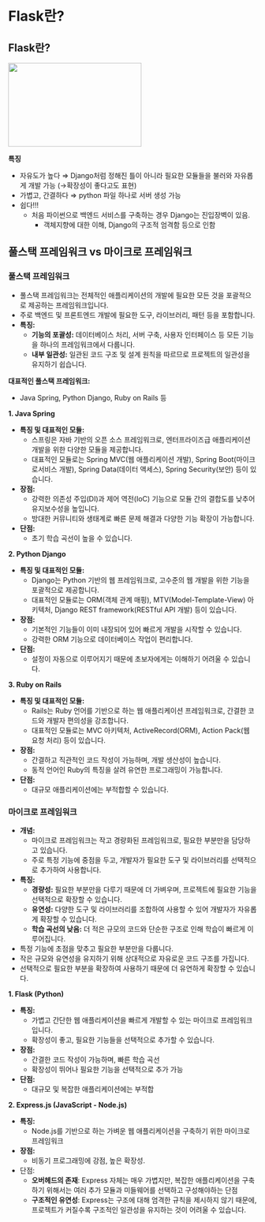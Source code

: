 # Flask란?

## Flask란?
<img src="https://github.com/BE02LEEJAEHOON/oz_class/assets/155046462/80dbc369-8ec7-4075-9b33-d8f2f33e3c8d" width="270" height="170"/>

**특징**

- 자유도가 높다 ⇒ Django처럼 정해진 틀이 아니라 필요한 모듈들을 불러와 자유롭게 개발 가능 (→확장성이 좋다고도 표현)
- 가볍고, 간결하다 ⇒ python 파일 하나로 서버 생성 가능
- 쉽다!!!
    - 처음 파이썬으로 백엔드 서비스를 구축하는 경우 Django는 진입장벽이 있음.
        - 객체지향에 대한 이해, Django의 구조적 엄격함 등으로 인함






## **풀스택 프레임워크 vs 마이크로 프레임워크**

### **풀스택 프레임워크**

- 풀스택 프레임워크는 전체적인 애플리케이션의 개발에 필요한 모든 것을 포괄적으로 제공하는 프레임워크입니다.
- 주로 백엔드 및 프론트엔드 개발에 필요한 도구, 라이브러리, 패턴 등을 포함합니다.
- **특징:**
    - **기능의 포괄성:** 데이터베이스 처리, 서버 구축, 사용자 인터페이스 등 모든 기능을 하나의 프레임워크에서 다룹니다.
    - **내부 일관성:** 일관된 코드 구조 및 설계 원칙을 따르므로 프로젝트의 일관성을 유지하기 쉽습니다.

**대표적인 풀스택 프레임워크:**

- Java Spring, Python Django, Ruby on Rails 등

**1. Java Spring**

- **특징 및 대표적인 모듈:**
    - 스프링은 자바 기반의 오픈 소스 프레임워크로, 엔터프라이즈급 애플리케이션 개발을 위한 다양한 모듈을 제공합니다.
    - 대표적인 모듈로는 Spring MVC(웹 애플리케이션 개발), Spring Boot(마이크로서비스 개발), Spring Data(데이터 액세스), Spring Security(보안) 등이 있습니다.
- **장점:**
    - 강력한 의존성 주입(DI)과 제어 역전(IoC) 기능으로 모듈 간의 결합도를 낮추어 유지보수성을 높입니다.
    - 방대한 커뮤니티와 생태계로 빠른 문제 해결과 다양한 기능 확장이 가능합니다.
- **단점:**
    - 초기 학습 곡선이 높을 수 있습니다.

**2. Python Django**

- **특징 및 대표적인 모듈:**
    - Django는 Python 기반의 웹 프레임워크로, 고수준의 웹 개발을 위한 기능을 포괄적으로 제공합니다.
    - 대표적인 모듈로는 ORM(객체 관계 매핑), MTV(Model-Template-View) 아키텍처, Django REST framework(RESTful API 개발) 등이 있습니다.
- **장점:**
    - 기본적인 기능들이 이미 내장되어 있어 빠르게 개발을 시작할 수 있습니다.
    - 강력한 ORM 기능으로 데이터베이스 작업이 편리합니다.
- **단점:**
    - 설정이 자동으로 이루어지기 때문에 초보자에게는 이해하기 어려울 수 있습니다.

**3. Ruby on Rails**

- **특징 및 대표적인 모듈:**
    - Rails는 Ruby 언어를 기반으로 하는 웹 애플리케이션 프레임워크로, 간결한 코드와 개발자 편의성을 강조합니다.
    - 대표적인 모듈로는 MVC 아키텍처, ActiveRecord(ORM), Action Pack(웹 요청 처리) 등이 있습니다.
- **장점:**
    - 간결하고 직관적인 코드 작성이 가능하며, 개발 생산성이 높습니다.
    - 동적 언어인 Ruby의 특징을 살려 유연한 프로그래밍이 가능합니다.
- **단점:**
    - 대규모 애플리케이션에는 부적합할 수 있습니다.

### **마이크로 프레임워크**

- **개념:**
    - 마이크로 프레임워크는 작고 경량화된 프레임워크로, 필요한 부분만을 담당하고 있습니다.
    - 주로 특정 기능에 중점을 두고, 개발자가 필요한 도구 및 라이브러리를 선택적으로 추가하여 사용합니다.
- **특징:**
    - **경량성:** 필요한 부분만을 다루기 때문에 더 가벼우며, 프로젝트에 필요한 기능을 선택적으로 확장할 수 있습니다.
    - **유연성:** 다양한 도구 및 라이브러리를 조합하여 사용할 수 있어 개발자가 자유롭게 확장할 수 있습니다.
    - **학습 곡선의 낮음:** 더 적은 규모의 코드와 단순한 구조로 인해 학습이 빠르게 이루어집니다.
- 특정 기능에 초점을 맞추고 필요한 부분만을 다룹니다.
- 작은 규모와 유연성을 유지하기 위해 상대적으로 자유로운 코드 구조를 가집니다.
- 선택적으로 필요한 부분을 확장하여 사용하기 때문에 더 유연하게 확장할 수 있습니다.

**1. Flask (Python)**

- **특징:**
    - 가볍고 간단한 웹 애플리케이션을 빠르게 개발할 수 있는 마이크로 프레임워크입니다.
    - 확장성이 좋고, 필요한 기능들을 선택적으로 추가할 수 있습니다.
- **장점:**
    - 간결한 코드 작성이 가능하며, 빠른 학습 곡선
    - 확장성이 뛰어나 필요한 기능을 선택적으로 추가 가능
- **단점:**
    - 대규모 및 복잡한 애플리케이션에는 부적합

**2. Express.js (JavaScript - Node.js)**

- **특징:**
    - Node.js를 기반으로 하는 가벼운 웹 애플리케이션을 구축하기 위한 마이크로 프레임워크
- **장점:**
    - 비동기 프로그래밍에 강점, 높은 확장성.
- 단점:
    - **오버헤드의 존재**: Express 자체는 매우 가볍지만, 복잡한 애플리케이션을 구축하기 위해서는 여러 추가 모듈과 미들웨어를 선택하고 구성해야하는 단점
    - **구조적인 유연성**: Express는 구조에 대해 엄격한 규칙을 제시하지 않기 때문에, 프로젝트가 커질수록 구조적인 일관성을 유지하는 것이 어려울 수 있습니다.

